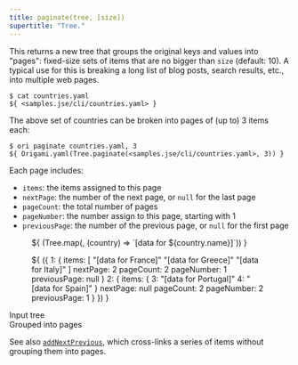 ```yaml
---
title: paginate(tree, [size])
supertitle: "Tree."
---
```


This returns a new tree that groups the original keys and values into "pages": fixed-size sets of items that are no bigger than `size` (default: 10). A typical use for this is breaking a long list of blog posts, search results, etc., into multiple web pages.

```console
$ cat countries.yaml
${ <samples.jse/cli/countries.yaml> }
```

The above set of countries can be broken into pages of (up to) 3 items each:

```console
$ ori paginate countries.yaml, 3
${ Origami.yaml(Tree.paginate(<samples.jse/cli/countries.yaml>, 3)) }
```

Each page includes:

- `items`: the items assigned to this page
- `nextPage`: the number of the next page, or `null` for the last page
- `pageCount`: the total number of pages
- `pageNumber`: the number assign to this page, starting with 1
- `previousPage`: the number of the previous page, or `null` for the first page

<div class="sideBySide">
  <figure>
    ${ <svg.js>(Tree.map(<samples.jse/cli/countries.yaml>, (country) => `[data for ${country.name}]`)) }
  </figure>
  <figure>
    ${ <svg.js>({
      1: {
        items: [
          "[data for France]"
          "[data for Greece]"
          "[data for Italy]"
        ]
        nextPage: 2
        pageCount: 2
        pageNumber: 1
        previousPage: null
      }
      2: {
        items: {
          3: "[data for Portugal]"
          4: "[data for Spain]"
        }
        nextPage: null
        pageCount: 2
        pageNumber: 2
        previousPage: 1      
      }
    }) }
  </figure>
  <figcaption>Input tree</figcaption>
  <figcaption>Grouped into pages</figcaption>
</div>

See also [`addNextPrevious`](addNextPrevious.html), which cross-links a series of items without grouping them into pages.
